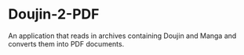 # Doujin-2-PDF
An application that reads in archives containing Doujin and Manga and converts them into PDF documents.
